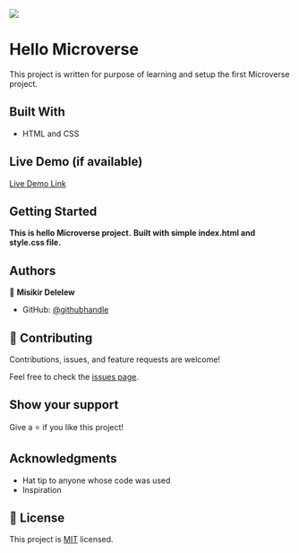 
![](https://img.shields.io/badge/Microverse-blueviolet)

# Hello Microverse

 This project is written for purpose of learning and setup the first Microverse project.
## Built With

- HTML and CSS

## Live Demo (if available)

[Live Demo Link](https://livedemo.com)


## Getting Started

**This is hello Microverse project.**
**Built with simple index.html and style.css file.**


## Authors

👤 **Misikir Delelew**

- GitHub: [@githubhandle](https://github.com/MisikirDM)



## 🤝 Contributing

Contributions, issues, and feature requests are welcome!

Feel free to check the [issues page](../../issues/).

## Show your support

Give a ⭐ if you like this project!

## Acknowledgments

- Hat tip to anyone whose code was used
- Inspiration


## 📝 License

This project is [MIT](./MIT.md) licensed.
